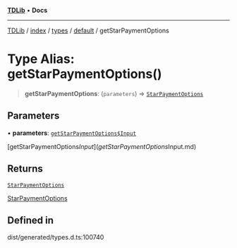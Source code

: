 [**TDLib**](../../../../../../README.md) • **Docs**

***

[TDLib](../../../../../../modules.md) / [index](../../../../../README.md) / [types](../../../README.md) / [default](../README.md) / getStarPaymentOptions

# Type Alias: getStarPaymentOptions()

> **getStarPaymentOptions**: (`parameters`) => [`StarPaymentOptions`](StarPaymentOptions.md)

## Parameters

• **parameters**: [`getStarPaymentOptions$Input`](getStarPaymentOptions$Input.md)

[getStarPaymentOptions$Input](getStarPaymentOptions$Input.md)

## Returns

[`StarPaymentOptions`](StarPaymentOptions.md)

[StarPaymentOptions](StarPaymentOptions.md)

## Defined in

dist/generated/types.d.ts:100740
